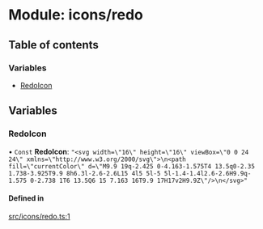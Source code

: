 # Module: icons/redo

## Table of contents

### Variables

- [RedoIcon](icons_redo.md#redoicon)

## Variables

### RedoIcon

• `Const` **RedoIcon**: ``"<svg width=\"16\" height=\"16\" viewBox=\"0 0 24 24\" xmlns=\"http://www.w3.org/2000/svg\">\n<path fill=\"currentColor\" d=\"M9.9 19q-2.425 0-4.163-1.575T4 13.5q0-2.35 1.738-3.925T9.9 8h6.3l-2.6-2.6L15 4l5 5l-5 5l-1.4-1.4l2.6-2.6H9.9q-1.575 0-2.738 1T6 13.5Q6 15 7.163 16T9.9 17H17v2H9.9Z\"/>\n</svg>"``

#### Defined in

[src/icons/redo.ts:1](https://github.com/fabwcie/drawer/blob/6f6bdfc/src/icons/redo.ts#L1)

